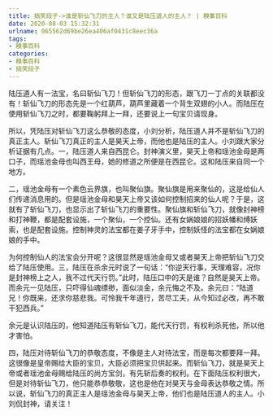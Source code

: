 ```yaml
---
title: 搞笑段子->谁是斩仙飞刀的主人？谁又是陆压道人的主人？ | 糗事百科
date: 2020-08-03 15:32:31
urlname: 065562d69be26ea406af0431c8eec36a
tags: 
- 糗事百科
categories:
- 糗事百科
- 搞笑段子
---
```

陆压道人有一法宝，名曰斩仙飞刀！但斩仙飞刀的形态，跟飞刀一丁点的关联都没有！斩仙飞刀的形态先是一个红葫芦，葫芦里藏着一个背生双翅的小人。而陆压在使用斩仙飞刀之时，都要鞠躬拜上一拜，还要说上一句宝贝请现身。

所以，凭陆压对斩仙飞刀这么恭敬的态度，小刘分析，陆压道人并不是斩仙飞刀的真正主人。斩仙飞刀真正的主人是昊天上帝，而他也是陆压的主人。小刘跟大家分析证据有几点。一，陆压道人来自西昆仑。封神演义里，昊天上帝和瑶池金母是两口子，而瑶池金母也叫西王母，她的修道之所便是在西昆仑。这和陆压来自同一个地方。

二，瑶池金母有一个素色云界旗，也叫聚仙旗。聚仙旗是用来聚仙的，这是给仙人们传递消息用的。但是瑶池金母和昊天上帝又该如何控制招来的仙人呢？于是，这就有了斩仙飞刀，也显示出了斩仙飞刀的重要性。聚仙旗和斩仙飞刀，就像封神榜和打神鞭，都是配套设施，一个聚仙，一个控仙。还有女娲娘娘的招妖幡和缚妖索，也是配套设施。控制神灵的法宝都在姜子牙手中，控制妖怪的法宝都在女娲娘娘的手中。

为何控制仙人的法宝会分开呢？这很显然是瑶池金母又或者昊天上帝把斩仙飞刀交给了陆压使用。三，陆压在杀余元时说了一句话：“你逆天行事，天理难容，况你是封神榜上之人，我不过代天行罚。”此时，陆压口中的天是谁？自然是昊天上帝。而余元一见陆压，只吓得仙魂缥缈，面似淡金，余元悔之不及。余元曰：“陆道兄！你既来，还求你慈悲我。可怜我千年道行，苦尽工夫，从今知过必改，再不敢干犯西兵。”

余元是认识陆压的，他知道陆压有斩仙飞刀，能代天行罚，有权利杀死他，所以他才害怕。

四，陆压对待斩仙飞刀的恭敬态度，不像是主人对待法宝，而是每次都要拜一拜。这很像是皇帝赐给大臣的宝贝，大臣必须把宝贝供起来。而斩仙飞刀，就是昊天上帝或者瑶池金母赐给陆压的尚方宝剑，有先斩后奏的权利。在下面陆压权利很大，但是对待斩仙飞刀，他只能恭恭敬敬，这也是他在对昊天与金母表达恭敬之情。所以说，斩仙飞刀的真正主人是瑶池金母与昊天上帝，他们也是陆压道人的主人。小刘侃封神，请关注！



